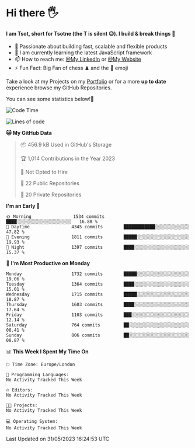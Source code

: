 # Hi there :raised_hand_with_fingers_splayed:
#### I am Tsot, short for Tsotne (the T is silent :wink:). I build & break things :space_invader:
- :telescope: Passionate about building fast, scalable and flexible products
- :seedling: I am currently learning the latest JavaScript framework 
- :mailbox: How to reach me: [@My LinkedIn](https://www.linkedin.com/in/tsotne-gvadzabia/) or [@My Website](https://tsotne.co.uk/contact)
- :zap: Fun Fact: Big Fan of chess ♟ and the 👾 emoji

Take a look at my Projects on my [Portfolio](https://tsotne.co.uk/) or for a more **up to date** experience browse my GitHub Repositories.

You can see some statistics below!:space_invader:
<!--START_SECTION:waka-->
![Code Time](http://img.shields.io/badge/Code%20Time-761%20hrs%202%20mins-blue)

![Lines of code](https://img.shields.io/badge/From%20Hello%20World%20I%27ve%20Written-5.1%20million%20lines%20of%20code-blue)

**🐱 My GitHub Data** 

> 📦 456.9 kB Used in GitHub's Storage 
 > 
> 🏆 1,014 Contributions in the Year 2023
 > 
> 🚫 Not Opted to Hire
 > 
> 📜 22 Public Repositories 
 > 
> 🔑 20 Private Repositories 
 > 
**I'm an Early 🐤** 

```text
🌞 Morning                1534 commits        ████░░░░░░░░░░░░░░░░░░░░░   16.88 % 
🌆 Daytime                4345 commits        ████████████░░░░░░░░░░░░░   47.82 % 
🌃 Evening                1811 commits        █████░░░░░░░░░░░░░░░░░░░░   19.93 % 
🌙 Night                  1397 commits        ████░░░░░░░░░░░░░░░░░░░░░   15.37 % 
```
📅 **I'm Most Productive on Monday** 

```text
Monday                   1732 commits        █████░░░░░░░░░░░░░░░░░░░░   19.06 % 
Tuesday                  1364 commits        ████░░░░░░░░░░░░░░░░░░░░░   15.01 % 
Wednesday                1715 commits        █████░░░░░░░░░░░░░░░░░░░░   18.87 % 
Thursday                 1603 commits        ████░░░░░░░░░░░░░░░░░░░░░   17.64 % 
Friday                   1103 commits        ███░░░░░░░░░░░░░░░░░░░░░░   12.14 % 
Saturday                 764 commits         ██░░░░░░░░░░░░░░░░░░░░░░░   08.41 % 
Sunday                   806 commits         ██░░░░░░░░░░░░░░░░░░░░░░░   08.87 % 
```


📊 **This Week I Spent My Time On** 

```text
🕑︎ Time Zone: Europe/London

💬 Programming Languages: 
No Activity Tracked This Week

🔥 Editors: 
No Activity Tracked This Week

🐱‍💻 Projects: 
No Activity Tracked This Week

💻 Operating System: 
No Activity Tracked This Week
```


 Last Updated on 31/05/2023 16:24:53 UTC
<!--END_SECTION:waka-->
